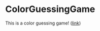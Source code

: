 # ColorGuessingGame
This is a color guessing game! ([link](https://thhuang.github.io/ColorGuessingGame/app/colorGame.html))
